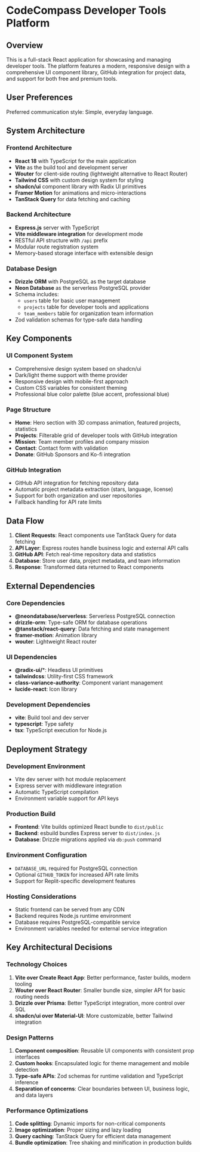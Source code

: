# CodeCompass Developer Tools Platform

## Overview

This is a full-stack React application for showcasing and managing developer tools. The platform features a modern, responsive design with a comprehensive UI component library, GitHub integration for project data, and support for both free and premium tools.

## User Preferences

Preferred communication style: Simple, everyday language.

## System Architecture

### Frontend Architecture
- **React 18** with TypeScript for the main application
- **Vite** as the build tool and development server
- **Wouter** for client-side routing (lightweight alternative to React Router)
- **Tailwind CSS** with custom design system for styling
- **shadcn/ui** component library with Radix UI primitives
- **Framer Motion** for animations and micro-interactions
- **TanStack Query** for data fetching and caching

### Backend Architecture
- **Express.js** server with TypeScript
- **Vite middleware integration** for development mode
- RESTful API structure with `/api` prefix
- Modular route registration system
- Memory-based storage interface with extensible design

### Database Design
- **Drizzle ORM** with PostgreSQL as the target database
- **Neon Database** as the serverless PostgreSQL provider
- Schema includes:
  - `users` table for basic user management
  - `projects` table for developer tools and applications
  - `team_members` table for organization team information
- Zod validation schemas for type-safe data handling

## Key Components

### UI Component System
- Comprehensive design system based on shadcn/ui
- Dark/light theme support with theme provider
- Responsive design with mobile-first approach
- Custom CSS variables for consistent theming
- Professional blue color palette (blue accent, professional blue)

### Page Structure
- **Home**: Hero section with 3D compass animation, featured projects, statistics
- **Projects**: Filterable grid of developer tools with GitHub integration
- **Mission**: Team member profiles and company mission
- **Contact**: Contact form with validation
- **Donate**: GitHub Sponsors and Ko-fi integration

### GitHub Integration
- GitHub API integration for fetching repository data
- Automatic project metadata extraction (stars, language, license)
- Support for both organization and user repositories
- Fallback handling for API rate limits

## Data Flow

1. **Client Requests**: React components use TanStack Query for data fetching
2. **API Layer**: Express routes handle business logic and external API calls
3. **GitHub API**: Fetch real-time repository data and statistics
4. **Database**: Store user data, project metadata, and team information
5. **Response**: Transformed data returned to React components

## External Dependencies

### Core Dependencies
- **@neondatabase/serverless**: Serverless PostgreSQL connection
- **drizzle-orm**: Type-safe ORM for database operations
- **@tanstack/react-query**: Data fetching and state management
- **framer-motion**: Animation library
- **wouter**: Lightweight React router

### UI Dependencies
- **@radix-ui/***: Headless UI primitives
- **tailwindcss**: Utility-first CSS framework
- **class-variance-authority**: Component variant management
- **lucide-react**: Icon library

### Development Dependencies
- **vite**: Build tool and dev server
- **typescript**: Type safety
- **tsx**: TypeScript execution for Node.js

## Deployment Strategy

### Development Environment
- Vite dev server with hot module replacement
- Express server with middleware integration
- Automatic TypeScript compilation
- Environment variable support for API keys

### Production Build
- **Frontend**: Vite builds optimized React bundle to `dist/public`
- **Backend**: esbuild bundles Express server to `dist/index.js`
- **Database**: Drizzle migrations applied via `db:push` command

### Environment Configuration
- `DATABASE_URL` required for PostgreSQL connection
- Optional `GITHUB_TOKEN` for increased API rate limits
- Support for Replit-specific development features

### Hosting Considerations
- Static frontend can be served from any CDN
- Backend requires Node.js runtime environment
- Database requires PostgreSQL-compatible service
- Environment variables needed for external service integration

## Key Architectural Decisions

### Technology Choices
1. **Vite over Create React App**: Better performance, faster builds, modern tooling
2. **Wouter over React Router**: Smaller bundle size, simpler API for basic routing needs
3. **Drizzle over Prisma**: Better TypeScript integration, more control over SQL
4. **shadcn/ui over Material-UI**: More customizable, better Tailwind integration

### Design Patterns
1. **Component composition**: Reusable UI components with consistent prop interfaces
2. **Custom hooks**: Encapsulated logic for theme management and mobile detection
3. **Type-safe APIs**: Zod schemas for runtime validation and TypeScript inference
4. **Separation of concerns**: Clear boundaries between UI, business logic, and data layers

### Performance Optimizations
1. **Code splitting**: Dynamic imports for non-critical components
2. **Image optimization**: Proper sizing and lazy loading
3. **Query caching**: TanStack Query for efficient data management
4. **Bundle optimization**: Tree shaking and minification in production builds